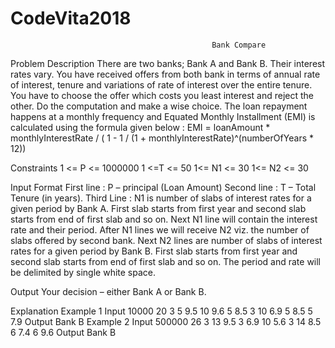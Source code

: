 # CodeVita2018
                                                 Bank Compare
 Problem Description
There are two banks; Bank A and Bank B. Their interest rates vary. You have received offers from both bank in terms of annual rate of interest, tenure and variations of rate of interest over the entire tenure.
You have to choose the offer which costs you least interest and reject the other.
Do the computation and make a wise choice.
The loan repayment happens at a monthly frequency and Equated Monthly Installment (EMI) is calculated using the formula given below :
EMI = loanAmount * monthlyInterestRate /
( 1 - 1 / (1 + monthlyInterestRate)^(numberOfYears * 12))

Constraints
1 <= P <= 1000000
1 <=T <= 50
1<= N1 <= 30
1<= N2 <= 30

Input Format
First line : P – principal (Loan Amount)
Second line : T – Total Tenure (in years).
Third Line : N1 is number of slabs of interest rates for a given period by Bank A. First slab starts from first year and second slab starts from end of first slab and so on.
Next N1 line will contain the interest rate and their period.
After N1 lines we will receive N2 viz. the number of slabs offered by second bank.
Next N2 lines are number of slabs of interest rates for a given period by Bank B. First slab starts from first year and second slab starts from end of first slab and so on.
The period and rate will be delimited by single white space.

Output
Your decision – either Bank A or Bank B.

Explanation
Example 1
Input 
10000 
20 
3 
5  9.5
10  9.6
5  8.5
3 
10  6.9
5  8.5
5  7.9
Output 
Bank B 
Example  2
Input 
500000 
26 
3 
13  9.5
3  6.9
10  5.6
3 
14  8.5
6  7.4
6  9.6
Output 
Bank  B
